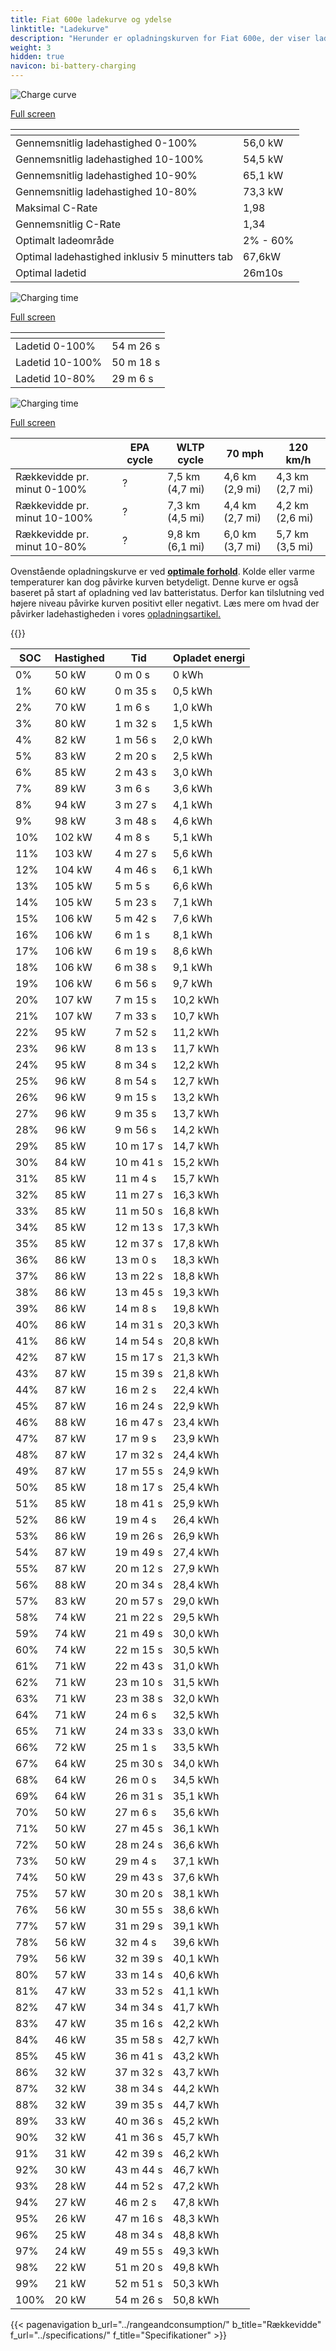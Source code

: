 ```yaml
---
title: Fiat 600e ladekurve og ydelse
linktitle: "Ladekurve"
description: "Herunder er opladningskurven for Fiat 600e, der viser ladehastigheden ved forskellige batteriniveauer. Derudover giver grafer for rækkevidde og tid omfattende detaljer om opladningsydelsen."
weight: 3
hidden: true
navicon: bi-battery-charging
---
```

<!-- markdownlint-disable MD033 -->
<!-- markdownlint-disable MD010 -->
<img src="/images/nb-NO/models/fiat/600e/600e/chargingcurve.svg" alt="Charge curve" class="img-fluid">

[Full screen](/images/nb-NO/models/fiat/600e/600e/chargingcurve.svg)


<div class="table-responsive">
<table class="table table-striped border">
	<thead>
		<tr>
			<th>
			</th>
			<th>
			</th>
		</tr>
	</thead>
	<tbody>
		<tr>
			<td>
				Gennemsnitlig ladehastighed 0-100%
			</td>
			<td>
				56,0 kW
			</td>
		</tr>
		<tr>
			<td>
				Gennemsnitlig ladehastighed 10-100%
			</td>
			<td>
				54,5 kW
			</td>
		</tr>
		<tr>
			<td>
				Gennemsnitlig ladehastighed 10-90%
			</td>
			<td>
				65,1 kW
			</td>
		</tr>
		<tr>
			<td>
				Gennemsnitlig ladehastighed 10-80%
			</td>
			<td>
				73,3 kW
			</td>
		</tr>
		<tr>
			<td>
				Maksimal C-Rate
			</td>
			<td>
				1,98
			</td>
		</tr>
		<tr>
			<td>
				Gennemsnitlig C-Rate
			</td>
			<td>
				1,34
			</td>
		</tr>
		<tr>
			<td>
				Optimalt ladeområde
			</td>
			<td>
				2% - 60%
			</td>
		</tr>
		<tr>
			<td>
				Optimal ladehastighed inklusiv 5 minutters tab
			</td>
			<td>
				67,6kW
			</td>
		</tr>
		<tr>
			<td>
				Optimal ladetid
			</td>
			<td>
				26m10s
			</td>
		</tr>
	</tbody>
</table>
</div>
<img src="/images/nb-NO/models/fiat/600e/600e/chargingtime.svg" alt="Charging time" class="img-fluid">

[Full screen](/images/nb-NO/models/fiat/600e/600e/chargingtime.svg)
<div class="table-responsive">
<table class="table table-striped border">
	<thead>
		<tr>
			<th>
			</th>
			<th>
			</th>
		</tr>
	</thead>
	<tbody>
		<tr>
			<td>
				Ladetid 0-100%
			</td>
			<td>
				 54 m 26 s
			</td>
		</tr>
		<tr>
			<td>
				Ladetid 10-100%
			</td>
			<td>
				 50 m 18 s
			</td>
		</tr>
		<tr>
			<td>
				Ladetid 10-80%
			</td>
			<td>
				 29 m 6 s
			</td>
		</tr>
	</tbody>
</table>
</div>
<img src="/images/nb-NO/models/fiat/600e/600e/chargerangespeed.svg" alt="Charging time" class="img-fluid">

[Full screen](/images/nb-NO/models/fiat/600e/600e/chargerangespeed.svg)
<div class="table-responsive">
<table class="table table-striped border">
	<thead>
		<tr>
			<th>
			</th>
			<th>
				EPA cycle
			</th>
			<th>
				WLTP cycle
			</th>
			<th>
				70 mph
			</th>
			<th>
				120 km/h
			</th>
		</tr>
	</thead>
	<tbody>
		<tr>
			<td>
				Rækkevidde pr. minut 0-100%
			</td>
			<td>
				?
			</td>
			<td>
				7,5 km (4,7 mi)
			</td>
			<td>
				4,6 km (2,9 mi)
			</td>
			<td>
				4,3 km (2,7 mi)
			</td>
		</tr>
		<tr>
			<td>
				Rækkevidde pr. minut 10-100%
			</td>
			<td>
				?
			</td>
			<td>
				7,3 km (4,5 mi)
			</td>
			<td>
				4,4 km (2,7 mi)
			</td>
			<td>
				4,2 km (2,6 mi)
			</td>
		</tr>
		<tr>
			<td>
				Rækkevidde pr. minut 10-80%
			</td>
			<td>
				?
			</td>
			<td>
				9,8 km (6,1 mi)
			</td>
			<td>
				6,0 km (3,7 mi)
			</td>
			<td>
				5,7 km (3,5 mi)
			</td>
		</tr>
	</tbody>
</table>
</div>


Ovenstående opladningskurve er ved **[optimale forhold](../../../../../technology/battery/charging/#temperature)**. Kolde eller varme temperaturer kan dog påvirke kurven betydeligt. Denne kurve er også baseret på start af opladning ved lav batteristatus. Derfor kan tilslutning ved højere niveau påvirke kurven positivt eller negativt. Læs mere om hvad der påvirker ladehastigheden i vores [opladningsartikel.](../../../../../technology/battery/charging/)


{{<evkxdisplayaddarticle />}}
<div class="table-responsive">
<table class="table table-striped border">
	<thead>
		<tr>
			<th>
				SOC
			</th>
			<th>
				Hastighed
			</th>
			<th>
				Tid
			</th>
			<th>
				Opladet energi
			</th>
		</tr>
	</thead>
	<tbody>
		<tr>
			<td>
				0%
			</td>
			<td>
				50 kW
			</td>
			<td>
				 0 m 0 s
			</td>
			<td>
				0 kWh
			</td>
		</tr>
		<tr>
			<td>
				1%
			</td>
			<td>
				60 kW
			</td>
			<td>
				 0 m 35 s
			</td>
			<td>
				0,5 kWh
			</td>
		</tr>
		<tr>
			<td>
				2%
			</td>
			<td>
				70 kW
			</td>
			<td>
				 1 m 6 s
			</td>
			<td>
				1,0 kWh
			</td>
		</tr>
		<tr>
			<td>
				3%
			</td>
			<td>
				80 kW
			</td>
			<td>
				 1 m 32 s
			</td>
			<td>
				1,5 kWh
			</td>
		</tr>
		<tr>
			<td>
				4%
			</td>
			<td>
				82 kW
			</td>
			<td>
				 1 m 56 s
			</td>
			<td>
				2,0 kWh
			</td>
		</tr>
		<tr>
			<td>
				5%
			</td>
			<td>
				83 kW
			</td>
			<td>
				 2 m 20 s
			</td>
			<td>
				2,5 kWh
			</td>
		</tr>
		<tr>
			<td>
				6%
			</td>
			<td>
				85 kW
			</td>
			<td>
				 2 m 43 s
			</td>
			<td>
				3,0 kWh
			</td>
		</tr>
		<tr>
			<td>
				7%
			</td>
			<td>
				89 kW
			</td>
			<td>
				 3 m 6 s
			</td>
			<td>
				3,6 kWh
			</td>
		</tr>
		<tr>
			<td>
				8%
			</td>
			<td>
				94 kW
			</td>
			<td>
				 3 m 27 s
			</td>
			<td>
				4,1 kWh
			</td>
		</tr>
		<tr>
			<td>
				9%
			</td>
			<td>
				98 kW
			</td>
			<td>
				 3 m 48 s
			</td>
			<td>
				4,6 kWh
			</td>
		</tr>
		<tr>
			<td>
				10%
			</td>
			<td>
				102 kW
			</td>
			<td>
				 4 m 8 s
			</td>
			<td>
				5,1 kWh
			</td>
		</tr>
		<tr>
			<td>
				11%
			</td>
			<td>
				103 kW
			</td>
			<td>
				 4 m 27 s
			</td>
			<td>
				5,6 kWh
			</td>
		</tr>
		<tr>
			<td>
				12%
			</td>
			<td>
				104 kW
			</td>
			<td>
				 4 m 46 s
			</td>
			<td>
				6,1 kWh
			</td>
		</tr>
		<tr>
			<td>
				13%
			</td>
			<td>
				105 kW
			</td>
			<td>
				 5 m 5 s
			</td>
			<td>
				6,6 kWh
			</td>
		</tr>
		<tr>
			<td>
				14%
			</td>
			<td>
				105 kW
			</td>
			<td>
				 5 m 23 s
			</td>
			<td>
				7,1 kWh
			</td>
		</tr>
		<tr>
			<td>
				15%
			</td>
			<td>
				106 kW
			</td>
			<td>
				 5 m 42 s
			</td>
			<td>
				7,6 kWh
			</td>
		</tr>
		<tr>
			<td>
				16%
			</td>
			<td>
				106 kW
			</td>
			<td>
				 6 m 1 s
			</td>
			<td>
				8,1 kWh
			</td>
		</tr>
		<tr>
			<td>
				17%
			</td>
			<td>
				106 kW
			</td>
			<td>
				 6 m 19 s
			</td>
			<td>
				8,6 kWh
			</td>
		</tr>
		<tr>
			<td>
				18%
			</td>
			<td>
				106 kW
			</td>
			<td>
				 6 m 38 s
			</td>
			<td>
				9,1 kWh
			</td>
		</tr>
		<tr>
			<td>
				19%
			</td>
			<td>
				106 kW
			</td>
			<td>
				 6 m 56 s
			</td>
			<td>
				9,7 kWh
			</td>
		</tr>
		<tr>
			<td>
				20%
			</td>
			<td>
				107 kW
			</td>
			<td>
				 7 m 15 s
			</td>
			<td>
				10,2 kWh
			</td>
		</tr>
		<tr>
			<td>
				21%
			</td>
			<td>
				107 kW
			</td>
			<td>
				 7 m 33 s
			</td>
			<td>
				10,7 kWh
			</td>
		</tr>
		<tr>
			<td>
				22%
			</td>
			<td>
				95 kW
			</td>
			<td>
				 7 m 52 s
			</td>
			<td>
				11,2 kWh
			</td>
		</tr>
		<tr>
			<td>
				23%
			</td>
			<td>
				96 kW
			</td>
			<td>
				 8 m 13 s
			</td>
			<td>
				11,7 kWh
			</td>
		</tr>
		<tr>
			<td>
				24%
			</td>
			<td>
				95 kW
			</td>
			<td>
				 8 m 34 s
			</td>
			<td>
				12,2 kWh
			</td>
		</tr>
		<tr>
			<td>
				25%
			</td>
			<td>
				96 kW
			</td>
			<td>
				 8 m 54 s
			</td>
			<td>
				12,7 kWh
			</td>
		</tr>
		<tr>
			<td>
				26%
			</td>
			<td>
				96 kW
			</td>
			<td>
				 9 m 15 s
			</td>
			<td>
				13,2 kWh
			</td>
		</tr>
		<tr>
			<td>
				27%
			</td>
			<td>
				96 kW
			</td>
			<td>
				 9 m 35 s
			</td>
			<td>
				13,7 kWh
			</td>
		</tr>
		<tr>
			<td>
				28%
			</td>
			<td>
				96 kW
			</td>
			<td>
				 9 m 56 s
			</td>
			<td>
				14,2 kWh
			</td>
		</tr>
		<tr>
			<td>
				29%
			</td>
			<td>
				85 kW
			</td>
			<td>
				 10 m 17 s
			</td>
			<td>
				14,7 kWh
			</td>
		</tr>
		<tr>
			<td>
				30%
			</td>
			<td>
				84 kW
			</td>
			<td>
				 10 m 41 s
			</td>
			<td>
				15,2 kWh
			</td>
		</tr>
		<tr>
			<td>
				31%
			</td>
			<td>
				85 kW
			</td>
			<td>
				 11 m 4 s
			</td>
			<td>
				15,7 kWh
			</td>
		</tr>
		<tr>
			<td>
				32%
			</td>
			<td>
				85 kW
			</td>
			<td>
				 11 m 27 s
			</td>
			<td>
				16,3 kWh
			</td>
		</tr>
		<tr>
			<td>
				33%
			</td>
			<td>
				85 kW
			</td>
			<td>
				 11 m 50 s
			</td>
			<td>
				16,8 kWh
			</td>
		</tr>
		<tr>
			<td>
				34%
			</td>
			<td>
				85 kW
			</td>
			<td>
				 12 m 13 s
			</td>
			<td>
				17,3 kWh
			</td>
		</tr>
		<tr>
			<td>
				35%
			</td>
			<td>
				85 kW
			</td>
			<td>
				 12 m 37 s
			</td>
			<td>
				17,8 kWh
			</td>
		</tr>
		<tr>
			<td>
				36%
			</td>
			<td>
				86 kW
			</td>
			<td>
				 13 m 0 s
			</td>
			<td>
				18,3 kWh
			</td>
		</tr>
		<tr>
			<td>
				37%
			</td>
			<td>
				86 kW
			</td>
			<td>
				 13 m 22 s
			</td>
			<td>
				18,8 kWh
			</td>
		</tr>
		<tr>
			<td>
				38%
			</td>
			<td>
				86 kW
			</td>
			<td>
				 13 m 45 s
			</td>
			<td>
				19,3 kWh
			</td>
		</tr>
		<tr>
			<td>
				39%
			</td>
			<td>
				86 kW
			</td>
			<td>
				 14 m 8 s
			</td>
			<td>
				19,8 kWh
			</td>
		</tr>
		<tr>
			<td>
				40%
			</td>
			<td>
				86 kW
			</td>
			<td>
				 14 m 31 s
			</td>
			<td>
				20,3 kWh
			</td>
		</tr>
		<tr>
			<td>
				41%
			</td>
			<td>
				86 kW
			</td>
			<td>
				 14 m 54 s
			</td>
			<td>
				20,8 kWh
			</td>
		</tr>
		<tr>
			<td>
				42%
			</td>
			<td>
				87 kW
			</td>
			<td>
				 15 m 17 s
			</td>
			<td>
				21,3 kWh
			</td>
		</tr>
		<tr>
			<td>
				43%
			</td>
			<td>
				87 kW
			</td>
			<td>
				 15 m 39 s
			</td>
			<td>
				21,8 kWh
			</td>
		</tr>
		<tr>
			<td>
				44%
			</td>
			<td>
				87 kW
			</td>
			<td>
				 16 m 2 s
			</td>
			<td>
				22,4 kWh
			</td>
		</tr>
		<tr>
			<td>
				45%
			</td>
			<td>
				87 kW
			</td>
			<td>
				 16 m 24 s
			</td>
			<td>
				22,9 kWh
			</td>
		</tr>
		<tr>
			<td>
				46%
			</td>
			<td>
				88 kW
			</td>
			<td>
				 16 m 47 s
			</td>
			<td>
				23,4 kWh
			</td>
		</tr>
		<tr>
			<td>
				47%
			</td>
			<td>
				87 kW
			</td>
			<td>
				 17 m 9 s
			</td>
			<td>
				23,9 kWh
			</td>
		</tr>
		<tr>
			<td>
				48%
			</td>
			<td>
				87 kW
			</td>
			<td>
				 17 m 32 s
			</td>
			<td>
				24,4 kWh
			</td>
		</tr>
		<tr>
			<td>
				49%
			</td>
			<td>
				87 kW
			</td>
			<td>
				 17 m 55 s
			</td>
			<td>
				24,9 kWh
			</td>
		</tr>
		<tr>
			<td>
				50%
			</td>
			<td>
				85 kW
			</td>
			<td>
				 18 m 17 s
			</td>
			<td>
				25,4 kWh
			</td>
		</tr>
		<tr>
			<td>
				51%
			</td>
			<td>
				85 kW
			</td>
			<td>
				 18 m 41 s
			</td>
			<td>
				25,9 kWh
			</td>
		</tr>
		<tr>
			<td>
				52%
			</td>
			<td>
				86 kW
			</td>
			<td>
				 19 m 4 s
			</td>
			<td>
				26,4 kWh
			</td>
		</tr>
		<tr>
			<td>
				53%
			</td>
			<td>
				86 kW
			</td>
			<td>
				 19 m 26 s
			</td>
			<td>
				26,9 kWh
			</td>
		</tr>
		<tr>
			<td>
				54%
			</td>
			<td>
				87 kW
			</td>
			<td>
				 19 m 49 s
			</td>
			<td>
				27,4 kWh
			</td>
		</tr>
		<tr>
			<td>
				55%
			</td>
			<td>
				87 kW
			</td>
			<td>
				 20 m 12 s
			</td>
			<td>
				27,9 kWh
			</td>
		</tr>
		<tr>
			<td>
				56%
			</td>
			<td>
				88 kW
			</td>
			<td>
				 20 m 34 s
			</td>
			<td>
				28,4 kWh
			</td>
		</tr>
		<tr>
			<td>
				57%
			</td>
			<td>
				83 kW
			</td>
			<td>
				 20 m 57 s
			</td>
			<td>
				29,0 kWh
			</td>
		</tr>
		<tr>
			<td>
				58%
			</td>
			<td>
				74 kW
			</td>
			<td>
				 21 m 22 s
			</td>
			<td>
				29,5 kWh
			</td>
		</tr>
		<tr>
			<td>
				59%
			</td>
			<td>
				74 kW
			</td>
			<td>
				 21 m 49 s
			</td>
			<td>
				30,0 kWh
			</td>
		</tr>
		<tr>
			<td>
				60%
			</td>
			<td>
				74 kW
			</td>
			<td>
				 22 m 15 s
			</td>
			<td>
				30,5 kWh
			</td>
		</tr>
		<tr>
			<td>
				61%
			</td>
			<td>
				71 kW
			</td>
			<td>
				 22 m 43 s
			</td>
			<td>
				31,0 kWh
			</td>
		</tr>
		<tr>
			<td>
				62%
			</td>
			<td>
				71 kW
			</td>
			<td>
				 23 m 10 s
			</td>
			<td>
				31,5 kWh
			</td>
		</tr>
		<tr>
			<td>
				63%
			</td>
			<td>
				71 kW
			</td>
			<td>
				 23 m 38 s
			</td>
			<td>
				32,0 kWh
			</td>
		</tr>
		<tr>
			<td>
				64%
			</td>
			<td>
				71 kW
			</td>
			<td>
				 24 m 6 s
			</td>
			<td>
				32,5 kWh
			</td>
		</tr>
		<tr>
			<td>
				65%
			</td>
			<td>
				71 kW
			</td>
			<td>
				 24 m 33 s
			</td>
			<td>
				33,0 kWh
			</td>
		</tr>
		<tr>
			<td>
				66%
			</td>
			<td>
				72 kW
			</td>
			<td>
				 25 m 1 s
			</td>
			<td>
				33,5 kWh
			</td>
		</tr>
		<tr>
			<td>
				67%
			</td>
			<td>
				64 kW
			</td>
			<td>
				 25 m 30 s
			</td>
			<td>
				34,0 kWh
			</td>
		</tr>
		<tr>
			<td>
				68%
			</td>
			<td>
				64 kW
			</td>
			<td>
				 26 m 0 s
			</td>
			<td>
				34,5 kWh
			</td>
		</tr>
		<tr>
			<td>
				69%
			</td>
			<td>
				64 kW
			</td>
			<td>
				 26 m 31 s
			</td>
			<td>
				35,1 kWh
			</td>
		</tr>
		<tr>
			<td>
				70%
			</td>
			<td>
				50 kW
			</td>
			<td>
				 27 m 6 s
			</td>
			<td>
				35,6 kWh
			</td>
		</tr>
		<tr>
			<td>
				71%
			</td>
			<td>
				50 kW
			</td>
			<td>
				 27 m 45 s
			</td>
			<td>
				36,1 kWh
			</td>
		</tr>
		<tr>
			<td>
				72%
			</td>
			<td>
				50 kW
			</td>
			<td>
				 28 m 24 s
			</td>
			<td>
				36,6 kWh
			</td>
		</tr>
		<tr>
			<td>
				73%
			</td>
			<td>
				50 kW
			</td>
			<td>
				 29 m 4 s
			</td>
			<td>
				37,1 kWh
			</td>
		</tr>
		<tr>
			<td>
				74%
			</td>
			<td>
				50 kW
			</td>
			<td>
				 29 m 43 s
			</td>
			<td>
				37,6 kWh
			</td>
		</tr>
		<tr>
			<td>
				75%
			</td>
			<td>
				57 kW
			</td>
			<td>
				 30 m 20 s
			</td>
			<td>
				38,1 kWh
			</td>
		</tr>
		<tr>
			<td>
				76%
			</td>
			<td>
				56 kW
			</td>
			<td>
				 30 m 55 s
			</td>
			<td>
				38,6 kWh
			</td>
		</tr>
		<tr>
			<td>
				77%
			</td>
			<td>
				57 kW
			</td>
			<td>
				 31 m 29 s
			</td>
			<td>
				39,1 kWh
			</td>
		</tr>
		<tr>
			<td>
				78%
			</td>
			<td>
				56 kW
			</td>
			<td>
				 32 m 4 s
			</td>
			<td>
				39,6 kWh
			</td>
		</tr>
		<tr>
			<td>
				79%
			</td>
			<td>
				56 kW
			</td>
			<td>
				 32 m 39 s
			</td>
			<td>
				40,1 kWh
			</td>
		</tr>
		<tr>
			<td>
				80%
			</td>
			<td>
				57 kW
			</td>
			<td>
				 33 m 14 s
			</td>
			<td>
				40,6 kWh
			</td>
		</tr>
		<tr>
			<td>
				81%
			</td>
			<td>
				47 kW
			</td>
			<td>
				 33 m 52 s
			</td>
			<td>
				41,1 kWh
			</td>
		</tr>
		<tr>
			<td>
				82%
			</td>
			<td>
				47 kW
			</td>
			<td>
				 34 m 34 s
			</td>
			<td>
				41,7 kWh
			</td>
		</tr>
		<tr>
			<td>
				83%
			</td>
			<td>
				47 kW
			</td>
			<td>
				 35 m 16 s
			</td>
			<td>
				42,2 kWh
			</td>
		</tr>
		<tr>
			<td>
				84%
			</td>
			<td>
				46 kW
			</td>
			<td>
				 35 m 58 s
			</td>
			<td>
				42,7 kWh
			</td>
		</tr>
		<tr>
			<td>
				85%
			</td>
			<td>
				45 kW
			</td>
			<td>
				 36 m 41 s
			</td>
			<td>
				43,2 kWh
			</td>
		</tr>
		<tr>
			<td>
				86%
			</td>
			<td>
				32 kW
			</td>
			<td>
				 37 m 32 s
			</td>
			<td>
				43,7 kWh
			</td>
		</tr>
		<tr>
			<td>
				87%
			</td>
			<td>
				32 kW
			</td>
			<td>
				 38 m 34 s
			</td>
			<td>
				44,2 kWh
			</td>
		</tr>
		<tr>
			<td>
				88%
			</td>
			<td>
				32 kW
			</td>
			<td>
				 39 m 35 s
			</td>
			<td>
				44,7 kWh
			</td>
		</tr>
		<tr>
			<td>
				89%
			</td>
			<td>
				33 kW
			</td>
			<td>
				 40 m 36 s
			</td>
			<td>
				45,2 kWh
			</td>
		</tr>
		<tr>
			<td>
				90%
			</td>
			<td>
				32 kW
			</td>
			<td>
				 41 m 36 s
			</td>
			<td>
				45,7 kWh
			</td>
		</tr>
		<tr>
			<td>
				91%
			</td>
			<td>
				31 kW
			</td>
			<td>
				 42 m 39 s
			</td>
			<td>
				46,2 kWh
			</td>
		</tr>
		<tr>
			<td>
				92%
			</td>
			<td>
				30 kW
			</td>
			<td>
				 43 m 44 s
			</td>
			<td>
				46,7 kWh
			</td>
		</tr>
		<tr>
			<td>
				93%
			</td>
			<td>
				28 kW
			</td>
			<td>
				 44 m 52 s
			</td>
			<td>
				47,2 kWh
			</td>
		</tr>
		<tr>
			<td>
				94%
			</td>
			<td>
				27 kW
			</td>
			<td>
				 46 m 2 s
			</td>
			<td>
				47,8 kWh
			</td>
		</tr>
		<tr>
			<td>
				95%
			</td>
			<td>
				26 kW
			</td>
			<td>
				 47 m 16 s
			</td>
			<td>
				48,3 kWh
			</td>
		</tr>
		<tr>
			<td>
				96%
			</td>
			<td>
				25 kW
			</td>
			<td>
				 48 m 34 s
			</td>
			<td>
				48,8 kWh
			</td>
		</tr>
		<tr>
			<td>
				97%
			</td>
			<td>
				24 kW
			</td>
			<td>
				 49 m 55 s
			</td>
			<td>
				49,3 kWh
			</td>
		</tr>
		<tr>
			<td>
				98%
			</td>
			<td>
				22 kW
			</td>
			<td>
				 51 m 20 s
			</td>
			<td>
				49,8 kWh
			</td>
		</tr>
		<tr>
			<td>
				99%
			</td>
			<td>
				21 kW
			</td>
			<td>
				 52 m 51 s
			</td>
			<td>
				50,3 kWh
			</td>
		</tr>
		<tr>
			<td>
				100%
			</td>
			<td>
				20 kW
			</td>
			<td>
				 54 m 26 s
			</td>
			<td>
				50,8 kWh
			</td>
		</tr>
	</tbody>
</table>
</div>


{{< pagenavigation b_url="../rangeandconsumption/" b_title="Rækkevidde" f_url="../specifications/" f_title="Specifikationer" >}}
